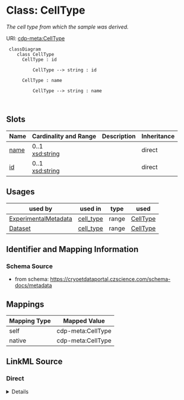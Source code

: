 # Class: CellType


_The cell type from which the sample was derived._





URI: [cdp-meta:CellType](https://cryoetdataportal.czscience.com/schema/metadata/CellType)




```mermaid
 classDiagram
    class CellType
      CellType : id
        
          CellType --> string : id
        
      CellType : name
        
          CellType --> string : name
        
      
```




<!-- no inheritance hierarchy -->


## Slots

| Name | Cardinality and Range | Description | Inheritance |
| ---  | --- | --- | --- |
| [name](name.md) | 0..1 <br/> [xsd:string](http://www.w3.org/2001/XMLSchema#string) |  | direct |
| [id](id.md) | 0..1 <br/> [xsd:string](http://www.w3.org/2001/XMLSchema#string) |  | direct |





## Usages

| used by | used in | type | used |
| ---  | --- | --- | --- |
| [ExperimentalMetadata](ExperimentalMetadata.md) | [cell_type](cell_type.md) | range | [CellType](CellType.md) |
| [Dataset](Dataset.md) | [cell_type](cell_type.md) | range | [CellType](CellType.md) |






## Identifier and Mapping Information







### Schema Source


* from schema: https://cryoetdataportal.czscience.com/schema-docs/metadata





## Mappings

| Mapping Type | Mapped Value |
| ---  | ---  |
| self | cdp-meta:CellType |
| native | cdp-meta:CellType |





## LinkML Source

<!-- TODO: investigate https://stackoverflow.com/questions/37606292/how-to-create-tabbed-code-blocks-in-mkdocs-or-sphinx -->

### Direct

<details>
```yaml
name: CellType
description: The cell type from which the sample was derived.
from_schema: https://cryoetdataportal.czscience.com/schema-docs/metadata
attributes:
  name:
    name: name
    from_schema: https://cryoetdataportal.czscience.com/schema-docs/metadata
    exact_mappings:
    - cdp-common:cell_name
    alias: name
    owner: CellType
    domain_of:
    - Author
    - Annotator
    - Organism
    - Tissue
    - CellType
    - CellStrain
    - CellComponent
    - AnnotationObject
    range: string
    inlined: true
    inlined_as_list: true
  id:
    name: id
    from_schema: https://cryoetdataportal.czscience.com/schema-docs/metadata
    exact_mappings:
    - cdp-common:cell_type_id
    alias: id
    owner: CellType
    domain_of:
    - Tissue
    - CellType
    - CellStrain
    - CellComponent
    - AnnotationObject
    range: string
    inlined: true
    inlined_as_list: true

```
</details>

### Induced

<details>
```yaml
name: CellType
description: The cell type from which the sample was derived.
from_schema: https://cryoetdataportal.czscience.com/schema-docs/metadata
attributes:
  name:
    name: name
    from_schema: https://cryoetdataportal.czscience.com/schema-docs/metadata
    exact_mappings:
    - cdp-common:cell_name
    alias: name
    owner: CellType
    domain_of:
    - Author
    - Annotator
    - Organism
    - Tissue
    - CellType
    - CellStrain
    - CellComponent
    - AnnotationObject
    range: string
    inlined: true
    inlined_as_list: true
  id:
    name: id
    from_schema: https://cryoetdataportal.czscience.com/schema-docs/metadata
    exact_mappings:
    - cdp-common:cell_type_id
    alias: id
    owner: CellType
    domain_of:
    - Tissue
    - CellType
    - CellStrain
    - CellComponent
    - AnnotationObject
    range: string
    inlined: true
    inlined_as_list: true

```
</details>